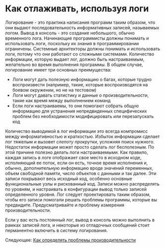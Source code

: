# Как отлаживать, используя логи
[//]: # (Version:1.0.0)
Логирование - это практика написания программ таким образом, что они выдают последовательность информативных записей, называемых логом. Вывод в консоль - это создание небольшого, обычно временного лога. Начинающие программисты должны понимать и использовать логи, поскольку их знания в программировании ограничены. Системные архитекторы должны понимать и использовать логи, потому что они работают со сложными системами. Количество информации, которую выдает лог, должно быть настраиваемым, желательно во время выполнения программы. В общем случае, логирование имеет три основных преимущества:

- Логи могут дать полезную информацию о багах, которые трудно воспроизвести (например, такие, которые воспроизводятся на боевом окружении, но не на тестовом)
- Логи могут давать статистику и данные о производительности, такие как время между выполнением команд
- Если логи настраиваемы, то они помогают собрать общую информацию для устранения непредвиденных специфических проблем без необходимости модифицировать или перезапускать код

Количество выводимой в лог информации это всегда компромисс между информативностью и краткостью. Избыток информации сделает лог тяжелым и вызовет *слепоту прокрутки*, усложняя поиск нужного. Недостаток информации может просто сделать лог бесполезным. По этой причине полезно делать логи настраиваемыми. Как правило, каждая запись в логе отображает свое место в исходном коде, исполняющий ее поток, если он есть, точное время исполнения и, обычно, дополнительную информацию вроде значений переменных, объем свободной памяти, число объектов с данными и так далее. Эти записи покрывают весь исходный код, особенно основные функциональные узлы и рискованный код. Записи можно распределять по уровням, и настраивать в конфигурации вывод только записей определенного уровня. Лог следует проектировать таким образом, чтобы его записи помогали решать проблемы программы, которые вы предвидите. Предусматривайте и проблему измерения производительности.

Если у вас есть постоянный лог, вывод в консоль можно выполнить в рамках записей лога, и некоторые из отладочных сообщений стоит перманентно включить в систему логирования.

Следующее: [Как определять проблемы производительности](05-How-to-Understand-Performance-Problems.md)

